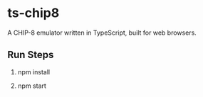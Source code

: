 # ts-chip8

A CHIP-8 emulator written in TypeScript, built for web browsers.

## Run Steps

1. npm install

2. npm start
